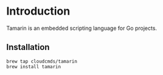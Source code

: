 # Introduction

Tamarin is an embedded scripting language for Go projects.

## Installation

```
brew tap cloudcmds/tamarin
brew install tamarin
```
